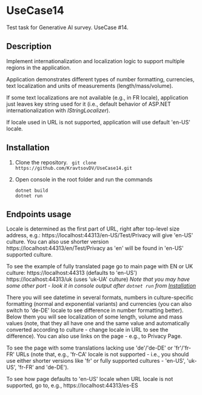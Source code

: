 # UseCase14
Test task for Generative AI survey. UseCase #14.

## Description
Implement internationalization and localization logic to support multiple regions in the application.

Application demonstrates different types of number formatting, currencies, text localization and units of measurements (length/mass/volume).

If some text localizations are not available (e.g., in FR locale), application just leaves key string used for it (i.e., default behavior of ASP.NET internationalization with _IStringLocalizer_).

If locale used in URL is not supported, application will use default 'en-US' locale.

## Installation

1. Clone the repository.
``` git clone https://github.com/KravtsovDV/UseCase14.git```


2. Open console in the root folder and run the commands
   ```
   dotnet build
   dotnet run
   ```

## Endpoints usage
Locale is determined as the first part of URL, right after top-level size address, e.g.:
https://localhost:44313/en-US/Test/Privacy will give 'en-US' culture. You can also use shorter version https://localhost:44313/en/Test/Privacy as 'en' will be found in 'en-US' supported culture.

To see the example of fully translated page go to main page with EN or UK culture:
https://localhost:44313 (defaults to 'en-US')
https://localhost:44313/uk (uses 'uk-UA' culture)
_Note that you may have some other port - look it in console output after ```dotnet run``` from [Installation](#Installation)_

There you will see datetime in several formats, numbers in culture-specific formatting (normal and exponential variants) and currencies (you can also switch to 'de-DE' locale to see difference in number formatting better).
Below them you will see localization of some length, volume and mass values (note, that they all have one and the same value and automatically converted according to culture - change locale in URL to see the difference).
You can also use links on the page - e.g., to Privacy Page.

To see the page with some translations lacking use 'de'/'de-DE' or 'fr'/'fr-FR' URLs (note that, e.g., 'fr-CA' locale is not supported - i.e., you should use either shorter versions like 'fr' or fully supported cultures - 'en-US', 'uk-US', 'fr-FR' and 'de-DE').

To see how page defaults to 'en-US' locale when URL locale is not supported, go to, e.g., https://localhost:44313/es-ES

